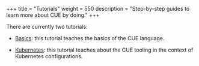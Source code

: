 +++
title = "Tutorials"
weight = 550
description = "Step-by-step guides to learn more about CUE by doing."
+++

<!-- TODO: pull tutorials into this site -->
There are currently two tutorials:

- [Basics](/docs/tutorials/tour/intro/):
  this tutorial teaches the basics of the CUE language.

- [Kubernetes](/docs/tutorials/kubernetes):
  this tutorial teaches about the CUE tooling in the context of
  Kubernetes configurations.
